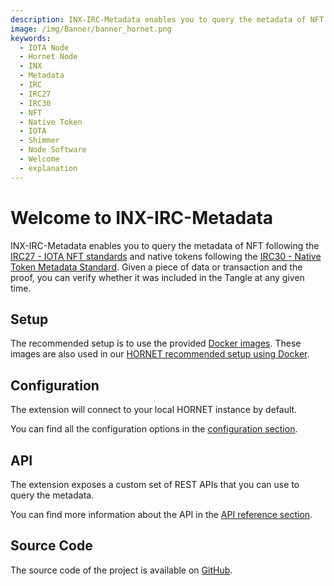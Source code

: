 ```yaml
---
description: INX-IRC-Metadata enables you to query the metadata of NFT and native tokens.
image: /img/Banner/banner_hornet.png
keywords:
  - IOTA Node
  - Hornet Node
  - INX
  - Metadata
  - IRC
  - IRC27
  - IRC30
  - NFT
  - Native Token
  - IOTA
  - Shimmer
  - Node Software
  - Welcome
  - explanation
---
```


# Welcome to INX-IRC-Metadata

INX-IRC-Metadata enables you to query the metadata of NFT following the [IRC27 - IOTA NFT standards](https://github.com/iotaledger/tips/blob/main/tips/TIP-0027/tip-0027.md) and native tokens following the [IRC30 - Native Token Metadata Standard](https://github.com/iotaledger/tips/blob/main/tips/TIP-0030/tip-0030.md).
Given a piece of data or transaction and the proof, you can verify whether it was included in the Tangle at any given time.

## Setup

The recommended setup is to use the provided [Docker images](https://hub.docker.com/r/iotaledger/inx-irc-metadata).
These images are also used in our [HORNET recommended setup using Docker](http://wiki.iota.org/hornet/develop/how_tos/using_docker).

## Configuration

The extension will connect to your local HORNET instance by default.

You can find all the configuration options in the [configuration section](configuration.md).

## API

The extension exposes a custom set of REST APIs that you can use to query the metadata.

You can find more information about the API in the [API reference section](api_reference.md).

## Source Code

The source code of the project is available on [GitHub](https://github.com/iotaledger/inx-irc-metadata).
